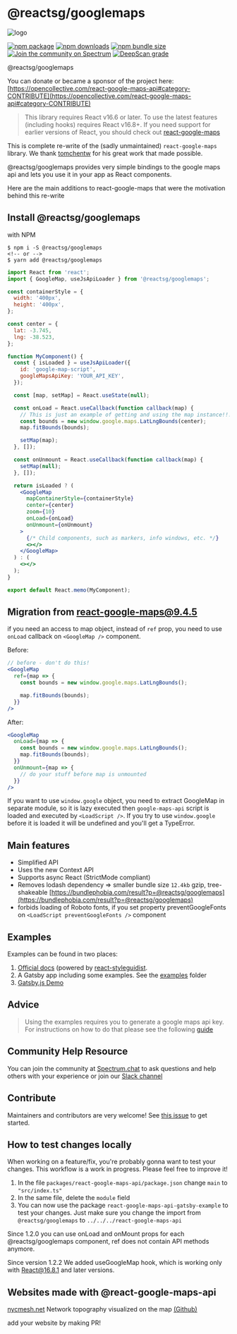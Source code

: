 # @reactsg/googlemaps

![logo](https://raw.githubusercontent.com/JustFly1984/react-google-maps-api/master/logo.png)

[![npm package](https://img.shields.io/npm/v/@reactsg/googlemaps)](https://www.npmjs.com/package/@reactsg/googlemaps)
[![npm downloads](https://img.shields.io/npm/dt/@reactsg/googlemaps)](https://www.npmjs.com/package/@reactsg/googlemaps)
[![npm bundle size](https://img.shields.io/bundlephobia/min/@reactsg/googlemaps)](https://www.npmjs.com/package/@reactsg/googlemaps)
[![Join the community on Spectrum](https://withspectrum.github.io/badge/badge.svg)](https://spectrum.chat/react-google-maps)
[![DeepScan grade](https://deepscan.io/api/teams/6449/projects/8455/branches/101268/badge/grade.svg)](https://deepscan.io/dashboard#view=project&tid=6449&pid=8455&bid=101268)

@reactsg/googlemaps

You can donate or became a sponsor of the project here: [https://opencollective.com/react-google-maps-api#category-CONTRIBUTE](https://opencollective.com/react-google-maps-api#category-CONTRIBUTE)

> This library requires React v16.6 or later. To use the latest features (including hooks) requires React v16.8+. If you need support for earlier versions of React, you should check out [react-google-maps](https://github.com/tomchentw/react-google-maps)

This is complete re-write of the (sadly unmaintained) `react-google-maps` library. We thank [tomchentw](https://github.com/tomchentw/) for his great work that made possible.

@reactsg/googlemaps provides very simple bindings to the google maps api and lets you use it in your app as React components.

Here are the main additions to react-google-maps that were the motivation behind this re-write

## Install @reactsg/googlemaps

with NPM

```#!/bin/bash
$ npm i -S @reactsg/googlemaps
<!-- or -->
$ yarn add @reactsg/googlemaps
```

```jsx
import React from 'react';
import { GoogleMap, useJsApiLoader } from '@reactsg/googlemaps';

const containerStyle = {
  width: '400px',
  height: '400px',
};

const center = {
  lat: -3.745,
  lng: -38.523,
};

function MyComponent() {
  const { isLoaded } = useJsApiLoader({
    id: 'google-map-script',
    googleMapsApiKey: 'YOUR_API_KEY',
  });

  const [map, setMap] = React.useState(null);

  const onLoad = React.useCallback(function callback(map) {
    // This is just an example of getting and using the map instance!!! don't just blindly copy!
    const bounds = new window.google.maps.LatLngBounds(center);
    map.fitBounds(bounds);

    setMap(map);
  }, []);

  const onUnmount = React.useCallback(function callback(map) {
    setMap(null);
  }, []);

  return isLoaded ? (
    <GoogleMap
      mapContainerStyle={containerStyle}
      center={center}
      zoom={10}
      onLoad={onLoad}
      onUnmount={onUnmount}
    >
      {/* Child components, such as markers, info windows, etc. */}
      <></>
    </GoogleMap>
  ) : (
    <></>
  );
}

export default React.memo(MyComponent);
```

## Migration from react-google-maps@9.4.5

if you need an access to map object, instead of `ref` prop, you need to use `onLoad` callback on `<GoogleMap />` component.

Before:

```jsx
// before - don't do this!
<GoogleMap
  ref={map => {
    const bounds = new window.google.maps.LatLngBounds();

    map.fitBounds(bounds);
  }}
/>
```

After:

```jsx
<GoogleMap
  onLoad={map => {
    const bounds = new window.google.maps.LatLngBounds();
    map.fitBounds(bounds);
  }}
  onUnmount={map => {
    // do your stuff before map is unmounted
  }}
/>
```

If you want to use `window.google` object, you need to extract GoogleMap in separate module, so it is lazy executed then `google-maps-api` script is loaded and executed by `<LoadScript />`. If you try to use `window.google` before it is loaded it will be undefined and you'll get a TypeError.

## Main features

- Simplified API
- Uses the new Context API
- Supports async React (StrictMode compliant)
- Removes lodash dependency =>
  smaller bundle size `12.4kb` gzip, tree-shakeable [https://bundlephobia.com/result?p=@reactsg/googlemaps](https://bundlephobia.com/result?p=@reactsg/googlemaps)
- forbids loading of Roboto fonts, if you set property preventGoogleFonts on `<LoadScript preventGoogleFonts />` component

## Examples

Examples can be found in two places:

1. [Official docs](https://react-google-maps-api-docs.netlify.app/) (powered by [react-styleguidist](https://github.com/styleguidist/react-styleguidist).
2. A Gatsby app including some examples. See the [examples](https://github.com/JustFly1984/react-google-maps-api/tree/master/packages/react-google-maps-api-gatsby-example/src/examples) folder
3. [Gatsby.js Demo](https://react-google-maps-api-gatsby-demo.netlify.app/)

## Advice

> Using the examples requires you to generate a google maps api key. For instructions on how to do that please see the following [guide](https://developers.google.com/maps/documentation/embed/get-api-key)

## Community Help Resource

You can join the community at [Spectrum.chat](https://spectrum.chat/react-google-maps) to ask questions and help others with your experience or join our [Slack channel](https://join.slack.com/t/react-google-maps-api/shared_invite/enQtODc5ODU1NTY5MzQ4LTBiNTYzZmY1YmVjYzJhZThkMGU0YzUwZjJkNGJmYjk4YjQyYjZhMDk2YThlZGEzNDc0M2RhNjBmMWE4ZTJiMjQ)

## Contribute

Maintainers and contributors are very welcome! See [this issue](https://github.com/JustFly1984/react-google-maps-api/issues/18) to get started.

## How to test changes locally

When working on a feature/fix, you're probably gonna want to test your changes. This workflow is a work in progress. Please feel free to improve it!

1. In the file `packages/react-google-maps-api/package.json` change `main` to `"src/index.ts"`
2. In the same file, delete the `module` field
3. You can now use the package `react-google-maps-api-gatsby-example` to test your changes. Just make sure you change the import from `@reactsg/googlemaps` to `../../../react-google-maps-api`

Since 1.2.0 you can use onLoad and onMount props for each @reactsg/googlemaps component, ref does not contain API methods anymore.

Since version 1.2.2 We added useGoogleMap hook, which is working only with React@16.8.1 and later versions.

## Websites made with @react-google-maps-api

[nycmesh.net](https://nycmesh.net) Network topography visualized on the map [(Github)](https://github.com/meshcenter/network-map)

add your website by making PR!
